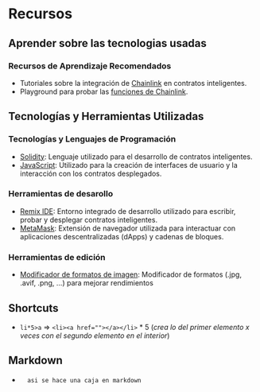# Recursos

## Aprender sobre las tecnologias usadas

### Recursos de Aprendizaje Recomendados

- Tutoriales sobre la integración de [Chainlink](https://www.youtube.com/@chainlink) en contratos inteligentes.
- Playground para probar las [funciones de Chainlink](https://functions.chain.link/playground).

## Tecnologías y Herramientas Utilizadas

### Tecnologías y Lenguajes de Programación

- [Solidity](https://docs.soliditylang.org/en/v0.8.23/): Lenguaje utilizado para el desarrollo de contratos inteligentes.
- [JavaScript](https://developer.mozilla.org/es/docs/Web/JavaScript): Utilizado para la creación de interfaces de usuario y la interacción con los contratos desplegados.

### Herramientas de desarollo

- [Remix IDE](https://remix.ethereum.org/): Entorno integrado de desarrollo utilizado para escribir, probar y desplegar contratos inteligentes.
- [MetaMask](https://metamask.io/): Extensión de navegador utilizada para interactuar con aplicaciones descentralizadas (dApps) y cadenas de bloques.

### Herramientas de edición

- [Modificador de formatos de imagen](https://squoosh.app/editor): Modificador de formatos (.jpg, .avif, .png, ...) para mejorar rendimientos

## Shortcuts

- `li*5>a`   =>  `<li><a href=""></a></li>` * 5  (*crea lo del primer elemento x veces con el segundo elemento en el interior*)

## Markdown

-       asi se hace una caja en markdown
